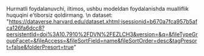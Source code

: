 Hurmatli foydalanuvchi, iltimos, ushbu modeldan foydalanishda mualliflik huquqini e'tiborsiz qoldirmang.
\n dataset: "https://dataverse.harvard.edu/dataset.xhtml;jsessionid=b670a7fca957b5afca126fa6dcc8?persistentId=doi%3A10.7910%2FDVN%2FEZLCH3&version=&q=&fileTypeGroupFacet=&fileAccess=&fileSortField=name&fileSortOrder=desc&tagPresort=false&folderPresort=true" 
